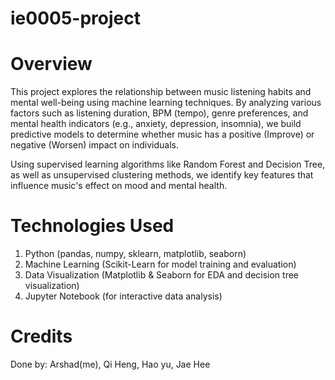 # ie0005-project
# Overview
This project explores the relationship between music listening habits and mental well-being using machine learning techniques. By analyzing various factors such as listening duration, BPM (tempo), genre preferences, and mental health indicators (e.g., anxiety, depression, insomnia), we build predictive models to determine whether music has a positive (Improve) or negative (Worsen) impact on individuals.

Using supervised learning algorithms like Random Forest and Decision Tree, as well as unsupervised clustering methods, we identify key features that influence music's effect on mood and mental health.

# Technologies Used
1) Python (pandas, numpy, sklearn, matplotlib, seaborn)
2) Machine Learning (Scikit-Learn for model training and evaluation)
3) Data Visualization (Matplotlib & Seaborn for EDA and decision tree visualization)
4) Jupyter Notebook (for interactive data analysis)

# Credits
Done by: Arshad(me), Qi Heng, Hao yu, Jae Hee
